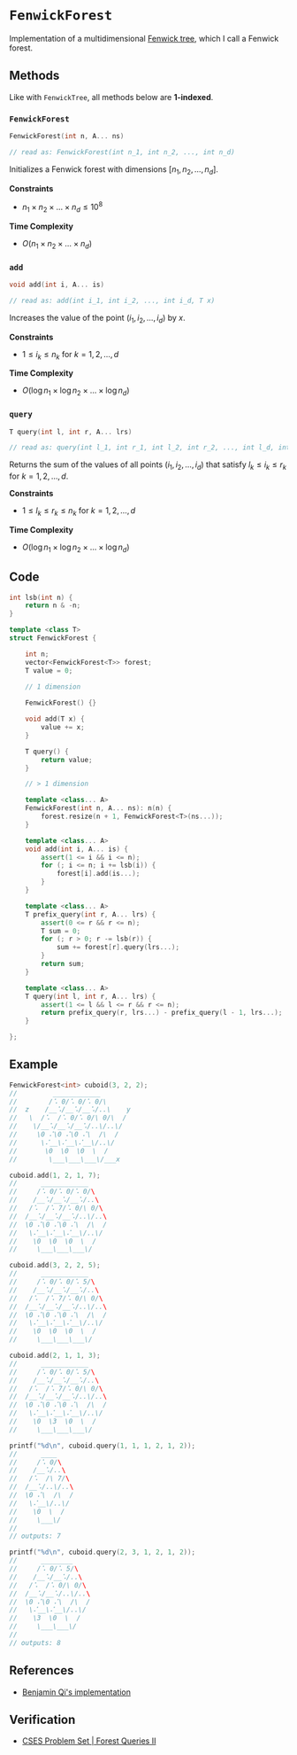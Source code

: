 # `FenwickForest`
Implementation of a multidimensional [Fenwick tree](https://en.wikipedia.org/wiki/Fenwick_tree), which I call a Fenwick forest.

## Methods
Like with `FenwickTree`, all methods below are **1-indexed**.

### `FenwickForest`
```cpp
FenwickForest(int n, A... ns)

// read as: FenwickForest(int n_1, int n_2, ..., int n_d)
```

Initializes a Fenwick forest with dimensions $[n_{1}, n_{2}, \dots, n_{d}]$.

**Constraints**
- $n_{1} \times n_{2} \times \dots \times n_{d} \le 10^{8}$

**Time Complexity**
- $O(n_{1} \times n_{2} \times \dots \times n_{d})$

### `add`
```cpp
void add(int i, A... is)

// read as: add(int i_1, int i_2, ..., int i_d, T x)
```

Increases the value of the point $(i_{1}, i_{2}, \dots, i_{d})$ by $x$.

**Constraints**
- $1 \le i_{k} \le n_{k}$ for $k = 1, 2, \dots, d$

**Time Complexity**
- $O(\log n_{1} \times \log n_{2} \times \dots \times \log n_{d})$

### `query`
```cpp
T query(int l, int r, A... lrs)

// read as: query(int l_1, int r_1, int l_2, int r_2, ..., int l_d, int r_d)
```

Returns the sum of the values of all points $(i_{1}, i_{2}, \dots, i_{d})$ that satisfy $l_{k} \le i_{k} \le r_{k}$ for $k = 1, 2, \dots, d$.

**Constraints**
- $1 \le l_{k} \le r_{k} \le n_{k}$ for $k = 1, 2, \dots, d$

**Time Complexity**
- $O(\log n_{1} \times \log n_{2} \times \dots \times \log n_{d})$

## Code
```cpp
int lsb(int n) {
	return n & -n;
}

template <class T>
struct FenwickForest {

	int n;
	vector<FenwickForest<T>> forest;
	T value = 0;

	// 1 dimension
	
	FenwickForest() {}

	void add(T x) {
		value += x;
	}

	T query() {
		return value;
	}

	// > 1 dimension

	template <class... A>
	FenwickForest(int n, A... ns): n(n) {
		forest.resize(n + 1, FenwickForest<T>(ns...));
	}

	template <class... A>
	void add(int i, A... is) {
		assert(1 <= i && i <= n);
		for (; i <= n; i += lsb(i)) {
			forest[i].add(is...);
		}
	}

	template <class... A>
	T prefix_query(int r, A... lrs) {
		assert(0 <= r && r <= n);
		T sum = 0;
		for (; r > 0; r -= lsb(r)) {
			sum += forest[r].query(lrs...);
		}
		return sum;
	}

	template <class... A>
	T query(int l, int r, A... lrs) {
		assert(1 <= l && l <= r && r <= n);
		return prefix_query(r, lrs...) - prefix_query(l - 1, lrs...);
	}

};
```

## Example
```cpp
FenwickForest<int> cuboid(3, 2, 2);
//         ____________
//        /⠡ 0/⠡ 0/⠡ 0/\      
//  z	 /__⠡/__⠡/__⠡/..\    y
//   \  /⠡  /⠡ 0/⠡ 0/\ 0/\  /
//    \/__⠡/__⠡/__⠡/..\/..\/
//     \0 ⠌\0 ⠌\0 ⠌\  /\  /
//      \⠌__\⠌__\⠌__\/..\/
//       \0  \0  \0  \  /
//        \___\___\___\/___x

cuboid.add(1, 2, 1, 7);
//      ____________
//     /⠡ 0/⠡ 0/⠡ 0/\
//    /__⠡/__⠡/__⠡/..\
//   /⠡  /⠡ 7/⠡ 0/\ 0/\
//  /__⠡/__⠡/__⠡/..\/..\
//  \0 ⠌\0 ⠌\0 ⠌\  /\  /
//   \⠌__\⠌__\⠌__\/..\/
//    \0  \0  \0  \  /
//     \___\___\___\/

cuboid.add(3, 2, 2, 5);
//      ____________
//     /⠡ 0/⠡ 0/⠡ 5/\
//    /__⠡/__⠡/__⠡/..\
//   /⠡  /⠡ 7/⠡ 0/\ 0/\
//  /__⠡/__⠡/__⠡/..\/..\
//  \0 ⠌\0 ⠌\0 ⠌\  /\  /
//   \⠌__\⠌__\⠌__\/..\/
//    \0  \0  \0  \  /
//     \___\___\___\/

cuboid.add(2, 1, 1, 3);
//      ____________
//     /⠡ 0/⠡ 0/⠡ 5/\
//    /__⠡/__⠡/__⠡/..\
//   /⠡  /⠡ 7/⠡ 0/\ 0/\
//  /__⠡/__⠡/__⠡/..\/..\
//  \0 ⠌\0 ⠌\0 ⠌\  /\  /
//   \⠌__\⠌__\⠌__\/..\/
//    \0  \3  \0  \  /
//     \___\___\___\/

printf("%d\n", cuboid.query(1, 1, 1, 2, 1, 2));
//      ____
//     /⠡ 0/\
//    /__⠡/..\
//   /⠡  /\ 7/\
//  /__⠡/..\/..\
//  \0 ⠌\  /\  /
//   \⠌__\/..\/
//    \0  \  /
//     \___\/
//
// outputs: 7

printf("%d\n", cuboid.query(2, 3, 1, 2, 1, 2));
//      ________
//     /⠡ 0/⠡ 5/\
//    /__⠡/__⠡/..\
//   /⠡  /⠡ 0/\ 0/\
//  /__⠡/__⠡/..\/..\
//  \0 ⠌\0 ⠌\  /\  /
//   \⠌__\⠌__\/..\/
//    \3  \0  \  /
//     \___\___\/
//
// outputs: 8
```

## References
- [Benjamin Qi's implementation](https://github.com/bqi343/USACO/blob/master/Implementations/content/data-structures/1D%20Range%20Queries%20(9.2)/BitNd.h)

## Verification
- [CSES Problem Set | Forest Queries II](https://cses.fi/problemset/task/1739)